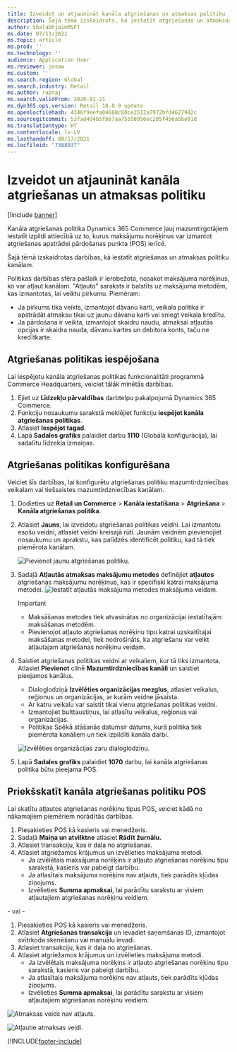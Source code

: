 ```yaml
---
title: Izveidot un atjaunināt kanāla atgriešanas un atmaksas politiku
description: Šajā tēmā izskaidrots, kā iestatīt atgriešanas un atmaksas politiku kanālam.
author: ShalabhjainMSFT
ms.date: 07/13/2021
ms.topic: article
ms.prod: ''
ms.technology: ''
audience: Application User
ms.reviewer: josaw
ms.custom: ''
ms.search.region: Global
ms.search.industry: Retail
ms.author: rapraj
ms.search.validFrom: 2020-01-21
ms.dyn365.ops.version: Retail 10.0.9 update
ms.openlocfilehash: 4346f9eefa04688c80ce2512a7972bfd4627942c
ms.sourcegitcommit: 53fad4d4b5fb67aa75550956ec205f456a5be01d
ms.translationtype: HT
ms.contentlocale: lv-LV
ms.lasthandoff: 08/17/2021
ms.locfileid: "7388937"
---
```

# <a name="create-and-update-a-returns-and-refunds-policy-for-a-channel"></a>Izveidot un atjaunināt kanāla atgriešanas un atmaksas politiku

[!include [banner](includes/banner.md)]

Kanāla atgriešanas politika Dynamics 365 Commerce ļauj mazumtirgotājiem iestatīt izpildi attiecībā uz to, kurus maksājumu norēķinus var izmantot atgriešanas apstrādei pārdošanas punkta (POS) ierīcē.  

Šajā tēmā izskaidrotas darbības, kā iestatīt atgriešanas un atmaksas politiku kanālam.

Politikas darbības sfēra pašlaik ir ierobežota, nosakot maksājuma norēķinus, ko var atļaut kanālam. "Atļauto" saraksts ir balstīts uz maksājuma metodēm, kas izmantotas, lai veiktu pirkumu. Piemēram:

- Ja pirkums tika veikts, izmantojot dāvanu karti, veikala politika ir apstrādāt atmaksu tikai uz jaunu dāvanu karti vai sniegt veikala kredītu. 
- Ja pārdošana ir veikta, izmantojot skaidru naudu, atmaksai atļautās opcijas ir skaidra nauda, dāvanu kartes un debitora konts, taču ne kredītkarte. 

## <a name="enable-return-policy"></a>Atgriešanas politikas iespējošana

Lai iespējotu kanāla atgriešanas politikas funkcionalitāti programmā Commerce Headquarters, veiciet tālāk minētās darbības.

1. Ejiet uz **Līdzekļu pārvaldības** darbtelpu pakalpojumā Dynamics 365 Commerce.
1. Funkciju nosaukumu sarakstā meklējiet funkciju **iespējot kanāla atgriešanas politikas**.
1. Atlasiet **Iespējot tagad**.
1. Lapā **Sadales grafiks** palaidiet darbu **1110** (Globālā konfigurācija), lai sadalītu līdzekļa izmaiņas.

## <a name="configure-return-policy"></a>Atgriešanas politikas konfigurēšana

Veiciet šīs darbības, lai konfigurētu atgriešanas politiku mazumtirdzniecības veikalam vai tiešsaistes mazumtirdzniecības kanālam.

1. Dodieties uz **Retail un Commerce** \> **Kanāla iestatīšana** \> **Atgriešana** \> **Kanāla atgriešanas politika**.

1. Atlasiet **Jauns**, lai izveidotu atgriešanas politikas veidni. Lai izmantotu esošu veidni, atlasiet veidni kreisajā rūtī. Jaunām veidnēm pievienojiet nosaukumu un aprakstu, kas palīdzēs identificēt politiku, kad tā tiek piemērota kanālam.

   ![Pievienot jaunu atgriešanas politiku.](media/Return-policy-page1.png)
     
   
1. Sadaļā **Atļautās atmaksas maksājumu metodes** definējiet **atļautos** atgriešanas maksājumu norēķinus, kas ir specifiski katrai maksājuma metodei.
   ![Iestatīt atļautās maksājuma metodes maksājuma veidam.](media/Return-policy-page2.png)
   
    > [!IMPORTANT]
    > - Maksāšanas metodes tiek atvasinātas no organizācijai iestatītajām maksāšanas metodēm.
    > - Pievienojot atļauto atgriešanas norēķinu tipu katrai uzskaitītajai maksāšanas metodei, tiek nodrošināts, ka atgriešanu var veikt atļautajam atgriešanas norēķinu veidam.
    
1. Saistiet atgriešanas politikas veidni ar veikaliem, kur tā tiks izmantota. Atlasiet **Pievienot** cilnē **Mazumtirdzniecības kanāli** un saistiet pieejamos kanālus. 

    - Dialoglodziņā **Izvēlēties organizācijas mezglus**, atlasiet veikalus, reģionus un organizācijas, ar kurām veidne jāsaista.
    - Ar katru veikalu var saistīt tikai vienu atgriešanas politikas veidni.
    - Izmantojiet bulttaustiņus, lai atlasītu veikalus, reģionus vai organizācijas.
    - Politikas Spēkā stāšanās datumsir datums, kurā politika tiek piemērota kanāliem un tiek izpildīti kanāla darbi. 

    ![Izvēlēties organizācijas zaru dialoglodziņu.](media/Return-policy-page3.png)

1. Lapā **Sadales grafiks** palaidiet **1070** darbu, lai kanāla atgriešanas politika būtu pieejama POS.

## <a name="preview-the-channel-return-policy-in-the-pos"></a>Priekšskatīt kanāla atgriešanas politiku POS

Lai skatītu atļautos atgriešanas norēķinu tipus POS, veiciet kādā no nākamajiem piemēriem norādītās darbības.

1. Piesakieties POS kā kasieris vai menedžeris.
1. Sadaļā **Maiņa un atvilktne** atlasiet **Rādīt žurnālu.**
1. Atlasiet transakciju, kas ir daļa no atgriešanas. 
1. Atlasiet atgriežamos krājumus un izvēlieties maksājuma metodi.  
    - Ja izvēlētais maksājuma norēķins ir atļauto atgriešanas norēķinu tipu sarakstā, kasieris var pabeigt darbību.
    - Ja atlasītais maksājuma norēķins nav atļauts, tiek parādīts kļūdas ziņojums.
    - Izvēlieties **Summa apmaksai**, lai parādītu sarakstu ar visiem atļautajiem atgriešanas norēķinu veidiem.

- vai -

1. Piesakieties POS kā kasieris vai menedžeris.
1. Atlasiet **Atgriešanas transakcija** un ievadiet saņemšanas ID, izmantojot svītrkoda skenēšanu vai manuālu ievadi. 
1. Atlasiet transakciju, kas ir daļa no atgriešanas. 
1. Atlasiet atgriežamos krājumus un izvēlieties maksājuma metodi.  
    - Ja izvēlētais maksājuma norēķins ir atļauto atgriešanas norēķinu tipu sarakstā, kasieris var pabeigt darbību.
    - Ja atlasītais maksājuma norēķins nav atļauts, tiek parādīts kļūdas ziņojums.
    - Izvēlieties **Summa apmaksai**, lai parādītu sarakstu ar visiem atļautajiem atgriešanas norēķinu veidiem.

![Atmaksas veids nav atļauts.](media/Return-policy-page6.png)



![Atļautie atmaksas veidi.](media/Return-policy-page5.png)


[!INCLUDE[footer-include](../includes/footer-banner.md)]
